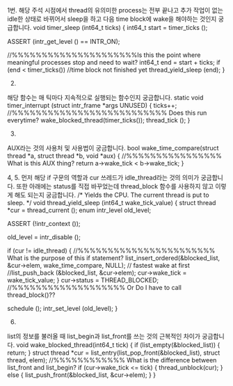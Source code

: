 1번.
해당 주석 시점에서 thread의 유의미한 process는 전부 끝나고 추가 작업이 없는 idle한 상태로 바뀌어서 sleep을 하고 다음 time block에 wake을 해야하는 것인지 궁급합니다.
void
timer_sleep (int64_t ticks) 
{
  int64_t start = timer_ticks ();

  ASSERT (intr_get_level () == INTR_ON);

  //%%%%%%%%%%%%%%%%%%%%%Is this the point where meaningful processes stop and need to wait?
  int64_t end = start + ticks;
  if (end < timer_ticks()) //time block not finished yet
    thread_yield_sleep (end);
}



2.
해당 함수는 매 틱마다 지속적으로 실행되는 함수인지 궁금합니다.
static void
timer_interrupt (struct intr_frame *args UNUSED)
{
  ticks++; //%%%%%%%%%%%%%%%%%%%%%%%%%% Does this run everytime?
  wake_blocked_thread(timer_ticks());
  thread_tick ();
}



3.
AUX라는 것의 사용처 및 사용법이 궁금합니다.
bool
wake_time_compare(struct thread *a, struct thread *b, void *aux) { //%%%%%%%%%%%%%%%% What is this AUX thing?
  return a->wake_tick < b->wake_tick;
}



4, 5.
먼저 해당 if 구문의 역할과 cur 쓰레드가 idle_thread라는 것의 의미가 궁금합니다.
또한 아래에는 status를 직접 바꾸었는데 thread_block 함수를 사용하지 않고 이렇게 해도 되는지 궁금합니다.
/* Yields the CPU.  The current thread is put to sleep. */
void
thread_yield_sleep (int64_t wake_tick_value) 
{
  struct thread *cur = thread_current ();
  enum intr_level old_level;
  
  ASSERT (!intr_context ());

  old_level = intr_disable ();


  if (cur != idle_thread) {   //%%%%%%%%%%%%%%%%%%%%%%% What is the purpose of this if statement?
    list_insert_ordered(&blocked_list, &cur->elem, wake_time_compare, NULL);   // fastest wake at first  
    //list_push_back (&blocked_list, &cur->elem);
    cur->wake_tick = wake_tick_value;
  }
  cur->status = THREAD_BLOCKED;
  //%%%%%%%%%%%%%%%%%%% Or Do I have to call thread_block()??

  schedule ();
  intr_set_level (old_level);
}



6.
list의 정보를 불러올 때 list_begin과 list_front를 쓰는 것의 근복적인 차이가 궁금합니다.
void
wake_blocked_thread(int64_t tick) {
  if (list_empty(&blocked_list)) {
    return;
  }
  struct thread *cur = list_entry(list_pop_front(&blocked_list), struct thread, elem); //%%%%%%%%%%%% What is the difference between list_front and list_begin?
  if (cur->wake_tick <= tick) {
    thread_unblock(cur);
  }
  else {
    list_push_front(&blocked_list, &cur->elem);
  }
}
